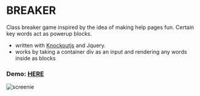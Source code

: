 <h1>BREAKER</h1>
<p>
  Class breaker game inspired by the idea of making help pages fun. Certain key words act as powerup blocks. 
</p>
<ul>
  <li>written with <a href="http://knockoutjs.com/">Knockoutjs</a> and Jquery.</li>
  <li>works by taking a container div as an input and rendering any words inside as blocks</li>
</ul>
<h3>Demo: <a href="http://resume.nathanwillson.com/breaker/help.html">HERE</a></h3>

![screenie](breaker/breaker-screenshot.png?raw=true)

